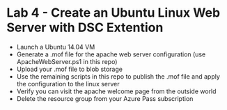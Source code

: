# Lab 4 - Create an Ubuntu Linux Web Server with DSC Extention

* Launch a Ubuntu 14.04 VM
* Generate a .mof file for the apache web server configuration (use ApacheWebServer.ps1 in this repo)
* Upload your .mof file to blob storage
* Use the remaining scripts in this repo to publish the .mof file and apply the configuration to the linux server
* Verify you can visit the apache welcome page from the outside world
* Delete the resource group from your Azure Pass subscription
